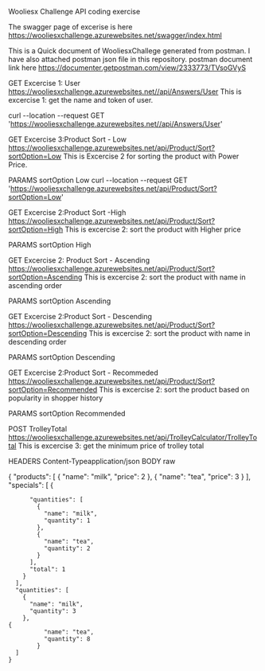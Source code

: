 Wooliesx Challenge API coding exercise

The swagger page of excerise is here https://wooliesxchallenge.azurewebsites.net/swagger/index.html


This is a Quick document of WooliesxChallege generated from postman. I have also attached postman json file in this repository.
postman document link here https://documenter.getpostman.com/view/2333773/TVsoGVyS

GET Excercise 1: User
https://wooliesxchallenge.azurewebsites.net//api/Answers/User
This is excercise 1: get the name and token of user.

curl --location --request GET 'https://wooliesxchallenge.azurewebsites.net//api/Answers/User'



GET Excercise 3:Product Sort - Low
https://wooliesxchallenge.azurewebsites.net/api/Product/Sort?sortOption=Low
This is Excercise 2 for sorting the product with Power Price.

PARAMS
sortOption Low
curl --location --request GET 'https://wooliesxchallenge.azurewebsites.net/api/Product/Sort?sortOption=Low'


GET Excercise 2:Product Sort -High
https://wooliesxchallenge.azurewebsites.net/api/Product/Sort?sortOption=High
This is excercise 2: sort the product with Higher price

PARAMS
sortOption  High


GET Excercise 2: Product Sort - Ascending
https://wooliesxchallenge.azurewebsites.net/api/Product/Sort?sortOption=Ascending
This is excercise 2: sort the product with name in ascending order

PARAMS
sortOption Ascending

GET Excercise 2:Product Sort - Descending
https://wooliesxchallenge.azurewebsites.net/api/Product/Sort?sortOption=Descending
This is excercise 2: sort the product with name in descending order

PARAMS
sortOption Descending

GET Excercise 2:Product Sort - Recommeded
https://wooliesxchallenge.azurewebsites.net/api/Product/Sort?sortOption=Recommended
This is excercise 2: sort the product based on popularity in shopper history

PARAMS
sortOption Recommended



POST TrolleyTotal
https://wooliesxchallenge.azurewebsites.net/api/TrolleyCalculator/TrolleyTotal
This is excercise 3: get the minimum price of trolley total

HEADERS
Content-Typeapplication/json
BODY raw

{
	  "products": [
		{
		  "name": "milk",
		  "price": 2
		},
	{
		  "name": "tea",
		  "price": 3
		}
	  ],
	  "specials": [
		{
	  
		  "quantities": [
			{
			  "name": "milk",
			  "quantity": 1
			},
			{
			  "name": "tea",
			  "quantity": 2
			}
		  ],
		  "total": 1
		}
	  ],
	  "quantities": [
		{
		  "name": "milk",
		  "quantity": 3
		},
	{
			  "name": "tea",
			  "quantity": 8
			}
	  ]
	}


